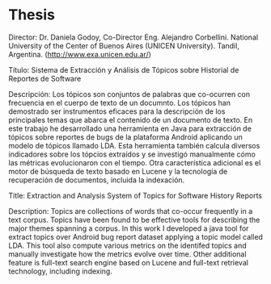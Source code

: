 Thesis
======

Director: Dr. Daniela Godoy, Co-Director Eng. Alejandro Corbellini. National University of the Center of Buenos Aires (UNICEN University). Tandil, Argentina. (http://www.exa.unicen.edu.ar/)

Título: Sistema de Extracción y Análisis de Tópicos sobre Historial de Reportes de Software

Descripción: Los tópicos son conjuntos de palabras que co-ocurren con frecuencia en el cuerpo de texto de un documnto. Los tópicos han demostrado ser instrumentos eficaces para la descripción de los principales temas que abarca el contenido de un documento de texto.
En este trabajo he desarrollado una herramienta en Java para extracción de tópicos sobre reportes de bugs de la plataforma Android aplicando un modelo de tópicos llamado LDA. Esta herramienta también calcula diversos indicadores sobre los tópcios extraídos y se investigó manualmente cómo las métricas evolucionaron con el tiempo. Otra característica adicional es el motor de búsqueda de texto basado en Lucene y la tecnología de recuperación de documentos, incluida la indexación.

Title: Extraction and Analysis System of Topics for Software History Reports

Description: Topics are collections of words that co-occur frequently in a text corpus. Topics have been found to be effective tools for describing the major themes spanning a corpus. In this work I developed a java tool for extract topics over Android bug report dataset applying a topic model called LDA. This tool also compute various metrics on the identifed topics and manually investigate how the metrics evolve over time. Other additional feature is full-text search engine based on Lucene and full-text retrieval technology, including indexing.
